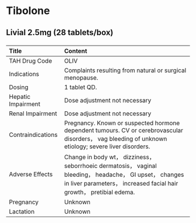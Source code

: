 # Tibolone

## Livial 2.5mg (28 tablets/box)

##### 

| Title              | Content                                                                                                                                                                         |
|:-------------------|:--------------------------------------------------------------------------------------------------------------------------------------------------------------------------------|
| TAH Drug Code      | OLIV                                                                                                                                                                            |
| Indications        | Complaints resulting from natural or surgical menopause.                                                                                                                        |
| Dosing             | 1 tablet QD.                                                                                                                                                                    |
| Hepatic Impairment | Dose adjustment not necessary                                                                                                                                                   |
| Renal Impairment   | Dose adjustment not necessary                                                                                                                                                   |
| Contraindications  | Pregnancy. Known or suspected hormone dependent tumours. CV or cerebrovascular disorders， vag bleeding of unknown etiology; severe liver disorders.                            |
| Adverse Effects    | Change in body wt， dizziness， seborrhoeic dermatosis， vaginal bleeding， headache， GI upset， changes in liver parameters， increased facial hair growth， pretibial edema. |
| Pregnancy          | Unknown                                                                                                                                                                         |
| Lactation          | Unknown                                                                                                                                                                         |

